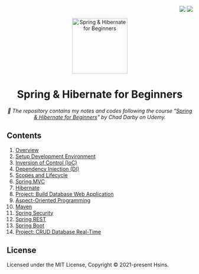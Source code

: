 <div align="right">

  [![](https://img.shields.io/badge/Udemy--A435f0.svg?logo=udemy&style=flat-square)](https://www.udemy.com/course/spring-hibernate-tutorial/)
  [![](https://img.shields.io/github/license/Hsins-Learn/Learn-Note-Template?style=flat-square)](./LICENSE)

</div>

<div align="center">
  <img src="https://i.imgur.com/4z2xnpZ.png" alt="Spring & Hibernate for Beginners" height="150px">

  # Spring & Hibernate for Beginners

  _📖 The repository contains my notes and codes following the course "[Spring & Hibernate for Beginners](https://www.udemy.com/course/spring-hibernate-tutorial/)" by Chad Darby on Udemy._
</div>

## Contents

1. [Overview](./overview/)
2. [Setup Development Environment](./setup-dev-environment/)
3. [Inversion of Control (IoC)](./inversion-of-control/)
4. [Dependency Injection (DI)](./dependency-injection/)
5. [Scopes and Lifecycle](./scopes-lifecycle/)
6. [Spring MVC](./spring-mvc/)
7. [Hibernate](./hibernate/)
8. [Project: Build Database Web Application]()
9. [Aspect-Oriented Programming](./aspect-oriented-programming/)
10. [Maven](./maven/)
11. [Spring Security](./spring-security/)
12. [Spring REST](./spring-rest/)
13. [Spring Boot](./spring-boot/)
14. [Project: CRUD Database Real-Time]()

## License

Licensed under the MIT License, Copyright © 2021-present Hsins.